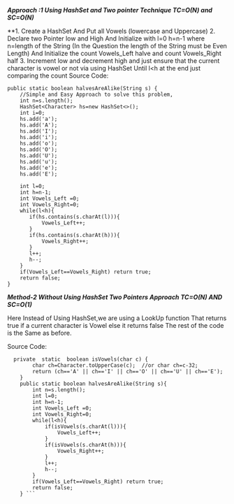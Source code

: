 ​***Approach :1 Using HashSet and Two pointer Technique
TC=O(N) and SC=O(N)***

**1.  Create a HashSet And Put all Vowels (lowercase and Uppercase) 
2. Declare two Pointer low and High
And Initialize with
l=0
h=n-1 where n=length of the String
(In the Question the length of the String must be Even Length)
And Initialize the count Vowels_Left halve and count Vowels_Right half
3. Increment low and decrement high and just ensure that the current character is vowel or not via using HashSet Until l<h
at the end just comparing the count
Source Code: 

    public static boolean halvesAreAlike(String s) {
        //Simple and Easy Approach to solve this problem,
        int n=s.length();
        HashSet<Character> hs=new HashSet<>();
        int i=0;
        hs.add('a');
        hs.add('A');
        hs.add('I');
        hs.add('i');
        hs.add('o');
        hs.add('O');
        hs.add('U');
        hs.add('u');
        hs.add('e');
        hs.add('E');

        int l=0;
        int h=n-1;
        int Vowels_Left =0;
        int Vowels_Right=0;
        while(l<h){
           if(hs.contains(s.charAt(l))){
               Vowels_Left++;
           }
           if(hs.contains(s.charAt(h))){
               Vowels_Right++;
           }
           l++;
           h--;
        }
        if(Vowels_Left==Vowels_Right) return true;
        return false;
    }
***Method-2 Without Using HashSet
Two Pointers Approach
TC=O(N) AND SC=O(1)***

Here Instead of Using HashSet,we are using a LookUp function
That returns true if a current character is Vowel else it returns false
The rest of the code is the Same as before.

Source Code: 
```
  private  static  boolean isVowels(char c) {
        char ch=Character.toUpperCase(c);  //or char ch=c-32;
        return (ch=='A' || ch=='I' || ch=='O' || ch=='U' || ch=='E');
    }
    public static boolean halvesAreAlike(String s){
        int n=s.length();
        int l=0;
        int h=n-1;
        int Vowels_Left =0;
        int Vowels_Right=0;
        while(l<h){
            if(isVowels(s.charAt(l))){
                Vowels_Left++;
            }
            if(isVowels(s.charAt(h))){
                Vowels_Right++;
            }
            l++;
            h--;
        }
        if(Vowels_Left==Vowels_Right) return true;
        return false;
    } ```
